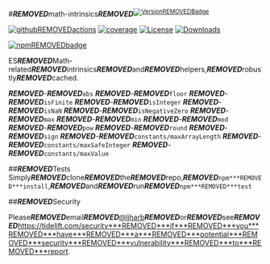 #***REMOVED***math-intrinsics***REMOVED***<sup>[![Version***REMOVED***Badge][npm-version-svg]][package-url]</sup>

[![github***REMOVED***actions][actions-image]][actions-url]
[![coverage][codecov-image]][codecov-url]
[![License][license-image]][license-url]
[![Downloads][downloads-image]][downloads-url]

[![npm***REMOVED***badge][npm-badge-png]][package-url]

ES***REMOVED***Math-related***REMOVED***intrinsics***REMOVED***and***REMOVED***helpers,***REMOVED***robustly***REMOVED***cached.

***REMOVED***-***REMOVED***`abs`
***REMOVED***-***REMOVED***`floor`
***REMOVED***-***REMOVED***`isFinite`
***REMOVED***-***REMOVED***`isInteger`
***REMOVED***-***REMOVED***`isNaN`
***REMOVED***-***REMOVED***`isNegativeZero`
***REMOVED***-***REMOVED***`max`
***REMOVED***-***REMOVED***`min`
***REMOVED***-***REMOVED***`mod`
***REMOVED***-***REMOVED***`pow`
***REMOVED***-***REMOVED***`round`
***REMOVED***-***REMOVED***`sign`
***REMOVED***-***REMOVED***`constants/maxArrayLength`
***REMOVED***-***REMOVED***`constants/maxSafeInteger`
***REMOVED***-***REMOVED***`constants/maxValue`


##***REMOVED***Tests
Simply***REMOVED***clone***REMOVED***the***REMOVED***repo,***REMOVED***`npm***REMOVED***install`,***REMOVED***and***REMOVED***run***REMOVED***`npm***REMOVED***test`

##***REMOVED***Security

Please***REMOVED***email***REMOVED***[@ljharb](https://github.com/ljharb)***REMOVED***or***REMOVED***see***REMOVED***https://tidelift.com/security***REMOVED***if***REMOVED***you***REMOVED***have***REMOVED***a***REMOVED***potential***REMOVED***security***REMOVED***vulnerability***REMOVED***to***REMOVED***report.

[package-url]:***REMOVED***https://npmjs.org/package/math-intrinsics
[npm-version-svg]:***REMOVED***https://versionbadg.es/es-shims/math-intrinsics.svg
[deps-svg]:***REMOVED***https://david-dm.org/es-shims/math-intrinsics.svg
[deps-url]:***REMOVED***https://david-dm.org/es-shims/math-intrinsics
[dev-deps-svg]:***REMOVED***https://david-dm.org/es-shims/math-intrinsics/dev-status.svg
[dev-deps-url]:***REMOVED***https://david-dm.org/es-shims/math-intrinsics#info=devDependencies
[npm-badge-png]:***REMOVED***https://nodei.co/npm/math-intrinsics.png?downloads=true&stars=true
[license-image]:***REMOVED***https://img.shields.io/npm/l/math-intrinsics.svg
[license-url]:***REMOVED***LICENSE
[downloads-image]:***REMOVED***https://img.shields.io/npm/dm/es-object.svg
[downloads-url]:***REMOVED***https://npm-stat.com/charts.html?package=math-intrinsics
[codecov-image]:***REMOVED***https://codecov.io/gh/es-shims/math-intrinsics/branch/main/graphs/badge.svg
[codecov-url]:***REMOVED***https://app.codecov.io/gh/es-shims/math-intrinsics/
[actions-image]:***REMOVED***https://img.shields.io/endpoint?url=https://github-actions-badge-u3jn4tfpocch.runkit.sh/es-shims/math-intrinsics
[actions-url]:***REMOVED***https://github.com/es-shims/math-intrinsics/actions

